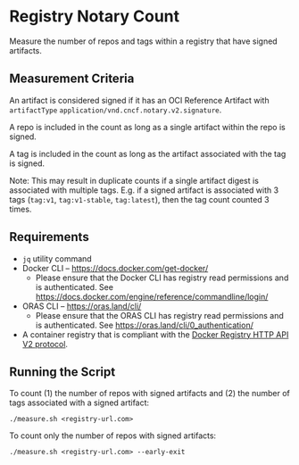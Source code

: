 # Registry Notary Count

Measure the number of repos and tags within a registry that have signed artifacts.

## Measurement Criteria

An artifact is considered signed if it has an OCI Reference Artifact with `artifactType` `application/vnd.cncf.notary.v2.signature`.

A repo is included in the count as long as a single artifact within the repo is signed.

A tag is included in the count as long as the artifact associated with the tag is signed.

Note: This may result in duplicate counts if a single artifact digest is associated with multiple tags. E.g. if a signed artifact is associated with 3 tags (`tag:v1`, `tag:v1-stable`, `tag:latest`), then the tag count counted 3 times.

## Requirements

* `jq` utility command
* Docker CLI – https://docs.docker.com/get-docker/
  * Please ensure that the Docker CLI has registry read permissions and is authenticated. See https://docs.docker.com/engine/reference/commandline/login/
* ORAS CLI – https://oras.land/cli/
  * Please ensure that the ORAS CLI has registry read permissions and is authenticated. See https://oras.land/cli/0_authentication/
* A container registry that is compliant with the [Docker Registry HTTP API V2 protocol](https://docs.docker.com/registry/spec/api/).

## Running the Script

To count (1) the number of repos with signed artifacts and (2) the number of tags associated with a signed artifact:

`./measure.sh <registry-url.com>`

To count only the number of repos with signed artifacts:

`./measure.sh <registry-url.com> --early-exit`
